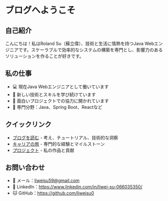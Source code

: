 # ブログへようこそ

## 自己紹介

こんにちは！私はRoland Su（蘇立偉）、技術と生活に情熱を持つJava Webエンジニアです。スケーラブルで効率的なシステムの構築を専門とし、影響力のあるソリューションを作ることが好きです。

## 私の仕事

- 💻 現在Java Webエンジニアとして働いています
- 🌱 新しい技術とスキルを学び続けています
- 👯 面白いプロジェクトでの協力に開かれています
- 🎯 専門分野：Java、Spring Boot、Reactなど

## クイックリンク

- [ブログを読む](/ja/blog) - 考え、チュートリアル、技術的な洞察
- [キャリアの旅](/ja/career) - 専門的な経験とマイルストーン
- [プロジェクト](/ja/projects) - 私の作品と貢献

## お問い合わせ

- 📧 メール：liweisu59@gmail.com
- 🔗 LinkedIn：https://www.linkedin.com/in/liwei-su-066035350/
- 🐱 GitHub：https://github.com/liweisu0 